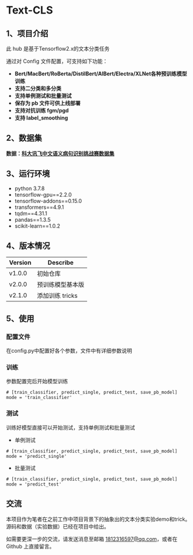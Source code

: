 # Text-CLS

## 1、项目介绍
此 hub 是基于Tensorflow2.x的文本分类任务

通过对 Config 文件配置，可支持如下功能：

* **Bert/MacBert/RoBerta/DistilBert/AlBert/Electra/XLNet各种预训练模型训练**
* **支持二分类和多分类**   
* **支持单例测试和批量测试**
* **保存为 pb 文件可供上线部署** 
* **支持对抗训练 fgm/pgd**
* **支持 label_smoothing**

## 2、数据集
**数据：[科大讯飞中文语义病句识别挑战赛数据集](https://challenge.xfyun.cn/topic/info?type=sick-sentence-discrimination&option=stsj)** 

## 3、运行环境
* python 3.7.8
* tensorflow-gpu==2.2.0
* tensorflow-addons==0.15.0
* transformers==4.9.1
* tqdm==4.31.1
* pandas==1.3.5
* scikit-learn==1.0.2

## 4、版本情况
Version     |Describe
:-------|---
v1.0.0 |初始仓库
v2.0.0 |预训练模型基本版
v2.1.0 |添加训练 tricks


## 5、使用
### 配置文件
在config.py中配置好各个参数，文件中有详细参数说明

### 训练
参数配置完后开始模型训练
```
# [train_classifier, predict_single, predict_test, save_pb_model]
mode = 'train_classifier'
```

### 测试
训练好模型直接可以开始测试，支持单例测试和批量测试 
* 单例测试
```
# [train_classifier, predict_single, predict_test, save_pb_model]
mode = 'predict_single'
```

* 批量测试   
```
# [train_classifier, predict_single, predict_test, save_pb_model]
mode = 'predict_test'
```

## 交流
  本项目作为笔者在之前工作中项目背景下的抽象出的文本分类实验demo和trick。 
  源码和数据（实验数据）已经在项目中给出。
  
  如需要更深一步的交流，请发送消息至邮箱 1812316597@qq.com，或者在 Github 上直接留言。
